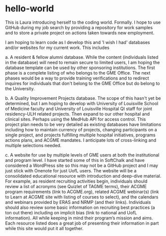 # hello-world
This is Laura introducing herself to the coding world. Formally. I hope to use GitHub during my job search by providing a repository for work samples and to store a private project on actions taken towards new employment. 

I am hoping to learn code as I develop this and 'I wish I had' databases and/or websites for my current work. This includes

a. A resident &amp; fellow alumni database. While the content (individuals listed in the database) will need to remain secure to limited users, I am hoping the database template can be used by other sponsoring institutions. The first phase is a complete listing of who belongs to the GME Office. The next phases would be a way to provide training verifications and to redirect inquires for individuals that don't belong to the GME Office but do belong to the University.   

b. A Quality Improvement Projects database. The scope of this hasn't yet be determined, but I am hoping to develop with University of Louisville School of Medicine faculty and University of Louisville Hospital QI staff for joint residency-ULH related projects. Then expand to our other hospital and clinical sites. Perhaps using the MedHub API for access control. This project plan needs to be very detailed as existing databases have limitations including how to maintain currency of projects, changing participants on a single project, and projects fulfilling multiple hospital initiatives, programs actions plans, and ACGME mandates. I anticipate lots of cross-linking and multiple selections needed.  

c. A website for use by multiple levels of GME users at both the institutional and program level. I have started some of this in SoftChalk and have considered a WordPress site so this may not be a GitHub project and I may just stick with Onenote for just UofL users. The website will be a consolidated educational resource with introduction and deep-dive material. For example, as resident recruiting activities begin, individuals should review a list of acronyms (see Quizlet of TAGME terms), their ACGME program requirements (link to ACGME.org), related ACGME webinar(s) (link to Learn at ACGME site with listing of courses to select), and the calendars and webinars provided by ERAS and NRMP (and their links). Individuals should also review some basic information on recruiting best practices (a ton out there) including on implicit bias (link to national and UofL information). All while keeping in mind their program’s mission and aims. Each resource listed does a great job of presenting their information in part while this site would put it all together.  
